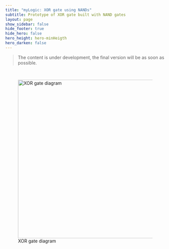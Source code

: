 ```yaml
---
title: "myLogic: XOR gate using NANDs"
subtitle: Prototype of XOR gate built with NAND gates
layout: page
show_sidebar: false
hide_footer: true
hide_hero: false
hero_height: hero-minHeigth
hero_darken: false
---
```

> The content is under development, the final version will be as soon as possible.

<br/>
<figure class="center">
    <img src="{{ site.baseurl }}/img/prototypes/xor_b.png" alt="XOR gate diagram" title="XOR gate diagram" width="500px">
    <figcaption>XOR gate diagram</figcaption>
</figure>